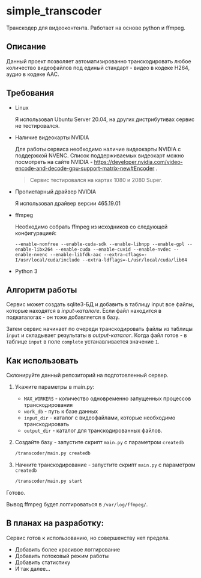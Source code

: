 # simple_transcoder

Транскодер для видеоконтента. Работает на основе python и ffmpeg.

## Описание

Данный проект позволяет автоматизированно транскодировать любое количество видеофайлов под единый стандарт - видео в кодеке H264, аудио в кодеке AAC.

## Требования

* Linux

    Я использовал Ubuntu Server 20.04, на других дистрибутивах сервис не тестировался.

* Наличие видеокарты NVIDIA

    Для работы сервиса необходимо наличие видеокарты NVIDIA c поддержкой NVENC. Список поддерживаемых видеокарт можно посмотреть на сайте NVIDIA - https://developer.nvidia.com/video-encode-and-decode-gpu-support-matrix-new#Encoder .

    > Сервис тестировался на картах 1080 и 2080 Super.

* Пропиетарный драйвер NVIDIA

    Я использовал драйвер версии 465.19.01

* ffmpeg

    Необходимо собрать ffmpeg из исходников со следующей конфигурацией:

    ```
    --enable-nonfree --enable-cuda-sdk --enable-libnpp --enable-gpl --enable-libx264 --enable-cuda --enable-cuvid --enable-nvdec --enable-nvenc --enable-libfdk-aac --extra-cflags=-I/usr/local/cuda/include --extra-ldflags=-L/usr/local/cuda/lib64
    ```

* Python 3

## Алгоритм работы

Сервис может создать sqlite3-БД и добавить в таблицу input все файлы, которые находятся в *input-каталоге*. Если файл находится в подкаталогах - он тоже добавляется в базу.

Затем сервис начинает по очереди транскодировать файлы из таблицы `input` и складывает результаты в *output-каталог*. Когда файл готов - в таблице `input` в поле `complete` устанавливается значение `1`.

## Как использовать

Склонируйте данный репозиторий на подготовленный сервер.

1. Укажите параметры в main.py:

   * `MAX_WORKERS` - количество одновременно запущенных процессов транскодирования
   * `work_db` - путь к базе данных
   * `input_dir` - каталог с видеофайлами, которые необходимо транскодировать
   * `output_dir` - каталог для транскодированных файлов.

2. Создайте базу - запустите скрипт `main.py` с параметром `createdb`
   
    ``` bash
    /transcoder/main.py createdb
    ```

3. Начните транскодирование - запустите скрипт `main.py` с параметром `createdb`
   
    ``` bash
    /transcoder/main.py start
    ```

Готово.

Вывод ffmpeg будет логгироваться в `/var/log/ffmpeg/`.

## В планах на разработку:

Сервис готов к использованию, но совершенству нет предела.

* Добавить более красивое логгирование
* Добавить потоковый режим работы
* Добавить статистику
* И так далее...